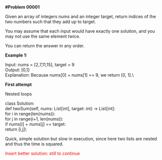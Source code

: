 **#Problem 00001**

Given an array of integers nums and an integer target, return indices of the two numbers such that they add up to target.

You may assume that each input would have exactly one solution, and you may not use the same element twice.

You can return the answer in any order.

**Example 1:**

Input: nums = [2,7,11,15], target = 9\
Output: [0,1]\
Explanation: Because nums[0] + nums[1] == 9, we return [0, 1].\


**First attempt**

Nested loops

class Solution:\
    def twoSum(self, nums: List[int], target: int) -> List[int]:\
            for i in range(len(nums)):\
                 for j in range(i+1, len(nums)):\
                    if nums[i] + nums[j] == target:\
                        return [i,j]\
 
 Quick, simple solution but slow in execution, since here two lists are nested and thus the time is squared.
 
<span style="color:red"> Insert better solution: still to continue </span>
